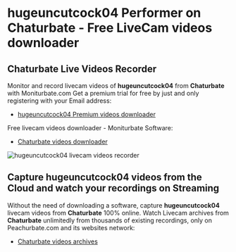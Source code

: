 # hugeuncutcock04 Performer on Chaturbate - Free LiveCam videos downloader

## Chaturbate Live Videos Recorder

Monitor and record livecam videos of **hugeuncutcock04** from **Chaturbate** with Moniturbate.com
Get a premium trial for free by just and only registering with your Email address:
* [hugeuncutcock04 Premium videos downloader](https://moniturbate.com/request-demo-licence-key.html)

Free livecam videos downloader - Moniturbate Software:
* [Chaturbate videos downloader](https://moniturbate.com/moniturbate-download-software.html)

![hugeuncutcock04 livecam videos recorder](https://peachurnet.com/templates/moniturbate-software.png)


## Capture hugeuncutcock04 videos from the Cloud and watch your recordings on Streaming

Without the need of downloading a software, capture **hugeuncutcock04** livecam videos from **Chaturbate** 100% online.
Watch Livecam archives from **Chaturbate** unlimitedly from thousands of existing recordings, only on Peachurbate.com and its websites network:
* [Chaturbate videos archives](https://peachurnet.com/)